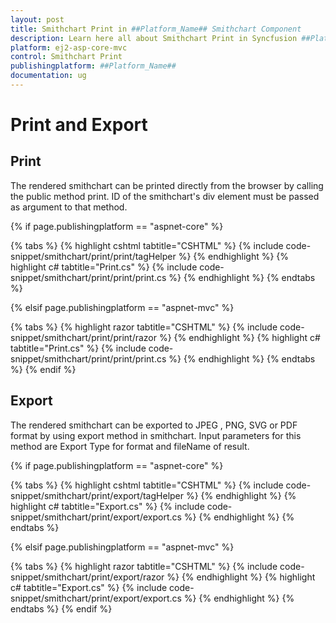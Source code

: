 ```yaml
---
layout: post
title: Smithchart Print in ##Platform_Name## Smithchart Component
description: Learn here all about Smithchart Print in Syncfusion ##Platform_Name## Smithchart component and more.
platform: ej2-asp-core-mvc
control: Smithchart Print
publishingplatform: ##Platform_Name##
documentation: ug
---
```



# Print and Export

## Print

The rendered smithchart can be printed directly from the browser by calling the public method print. ID of the smithchart's div element must be passed as argument to that method.

{% if page.publishingplatform == "aspnet-core" %}

{% tabs %}
{% highlight cshtml tabtitle="CSHTML" %}
{% include code-snippet/smithchart/print/print/tagHelper %}
{% endhighlight %}
{% highlight c# tabtitle="Print.cs" %}
{% include code-snippet/smithchart/print/print/print.cs %}
{% endhighlight %}
{% endtabs %}

{% elsif page.publishingplatform == "aspnet-mvc" %}

{% tabs %}
{% highlight razor tabtitle="CSHTML" %}
{% include code-snippet/smithchart/print/print/razor %}
{% endhighlight %}
{% highlight c# tabtitle="Print.cs" %}
{% include code-snippet/smithchart/print/print/print.cs %}
{% endhighlight %}
{% endtabs %}
{% endif %}



## Export

The rendered smithchart can be exported to JPEG , PNG, SVG or PDF format by using export method in smithchart. Input parameters for this method are Export Type for format and fileName of result.

{% if page.publishingplatform == "aspnet-core" %}

{% tabs %}
{% highlight cshtml tabtitle="CSHTML" %}
{% include code-snippet/smithchart/print/export/tagHelper %}
{% endhighlight %}
{% highlight c# tabtitle="Export.cs" %}
{% include code-snippet/smithchart/print/export/export.cs %}
{% endhighlight %}
{% endtabs %}

{% elsif page.publishingplatform == "aspnet-mvc" %}

{% tabs %}
{% highlight razor tabtitle="CSHTML" %}
{% include code-snippet/smithchart/print/export/razor %}
{% endhighlight %}
{% highlight c# tabtitle="Export.cs" %}
{% include code-snippet/smithchart/print/export/export.cs %}
{% endhighlight %}
{% endtabs %}
{% endif %}

